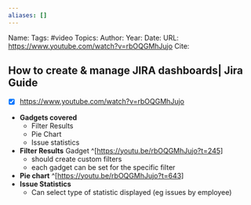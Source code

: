 ```yaml
---
aliases: []
---
```

Name: 
Tags: #video
Topics: 
Author: 
Year: 
Date:
URL: https://www.youtube.com/watch?v=rbOQGMhJujo
Cite: 

## How to create & manage JIRA dashboards| Jira Guide
- [x] https://www.youtube.com/watch?v=rbOQGMhJujo
- **Gadgets covered**
	- Filter Results
	- Pie Chart
	- Issue statistics
- **Filter Results** Gadget ^[https://youtu.be/rbOQGMhJujo?t=245]
	- should create custom filters
	- each gadget can be set for the specific filter
- **Pie chart** ^[https://youtu.be/rbOQGMhJujo?t=643]
- **Issue Statistics**
	- Can select type of statistic displayed (eg issues by employee)
